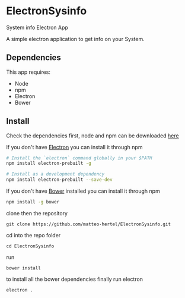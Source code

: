 # ElectronSysinfo
System info Electron App

A simple electron application to get info on your System.

## Dependencies ##
This app requires:
- Node
- npm
- Electron
- Bower

## Install ##

Check the dependencies first, node and npm can be downloaded [here](https://nodejs.org/en/)

If you don't have [Electron](https://github.com/atom/electron) you can install it through npm

```sh
# Install the `electron` command globally in your $PATH
npm install electron-prebuilt -g

# Install as a development dependency
npm install electron-prebuilt --save-dev
```

If you don't have [Bower](https://github.com/bower/bower) installed you can install it through npm

```sh
npm install -g bower
```

clone then the repository
```
git clone https://github.com/matteo-hertel/ElectronSysinfo.git
```

cd into the repo folder

```
cd ElectronSysinfo
```
run

```
bower install
```
to install all the bower dependencies finally run electron

```
electron .
```
